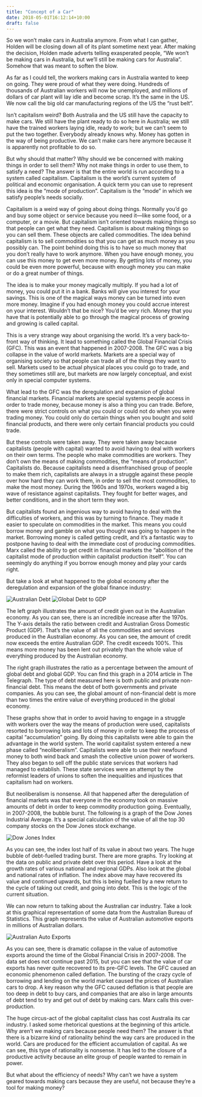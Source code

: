 ```yaml
---
title: "Concept of a Car"
date: 2018-05-01T16:12:14+10:00
draft: false
---
```


So we won’t make cars in Australia anymore. From what I can gather, Holden will be closing down all of its plant sometime next year. After making the decision, Holden made adverts telling exasperated people, “We won’t be making cars in Australia, but we’ll still be making cars for Australia”. Somehow that was meant to soften the blow.

As far as I could tell, the workers making cars in Australia wanted to keep on going. They were proud of what they were doing. Hundreds of thousands of Australian workers will now be unemployed, and millions of dollars of car plant will lay idle and become scrap. It’s the same in the US. We now call the big old car manufacturing regions of the US the “rust belt”.

Isn’t capitalism weird? Both Australia and the US still have the capacity to make cars. We still have the plant ready to do so here in Australia; we still have the trained workers laying idle, ready to work; but we can’t seem to put the two together. Everybody already knows why. Money has gotten in the way of being productive. We can’t make cars here anymore because it is apparently not profitable to do so.

But why should that matter? Why should we be concerned with making things in order to sell them? Why not make things in order to use them, to satisfy a need? The answer is that the entire world is run according to a system called capitalism. Capitalism is the world’s current system of political and economic organisation. A quick term you can use to represent this idea is the “mode of production”. Capitalism is the “mode” in which we satisfy people’s needs socially.

Capitalism is a weird way of going about doing things. Normally you’d go and buy some object or service because you need it—like some food, or a computer, or a movie. But capitalism isn’t oriented towards making things so that people can get what they need. Capitalism is about making things so you can sell them. These objects are called commodities. The idea behind capitalism is to sell commodities so that you can get as much money as you possibly can. The point behind doing this is to have so much money that you don’t really have to work anymore. When you have enough money, you can use this money to get even more money. By getting lots of money, you could be even more powerful, because with enough money you can make or do a great number of things.

The idea is to make your money magically multiply. If you had a lot of money, you could put it in a bank. Banks will give you interest for your savings. This is one of the magical ways money can be turned into even more money. Imagine if you had enough money you could accrue interest on your interest. Wouldn’t that be nice? You’d be very rich. Money that you have that is potentially able to go through the magical process of growing and growing is called capital.

This is a very strange way about organising the world. It’s a very back-to-front way of thinking. It lead to something called the Global Financial Crisis (GFC). This was an event that happened in 2007-2008. The GFC was a big collapse in the value of world markets. Markets are a special way of organising society so that people can trade all of the things they want to sell. Markets used to be actual physical places you could go to trade, and they sometimes still are, but markets are now largely conceptual, and exist only in special computer systems.

What lead to the GFC was the deregulation and expansion of global financial markets. Financial markets are special systems people access in order to trade money, because money is also a thing you can trade. Before, there were strict controls on what you could or could not do when you were trading money. You could only do certain things when you bought and sold financial products, and there were only certain financial products you could trade.

But these controls were taken away. They were taken away because capitalists (people with capital) wanted to avoid having to deal with workers on their own terms. The people who make commodities are workers. They don’t own the means of making commodities, the “means of production”. Capitalists do. Because capitalists need a disenfranchised group of people to make them rich, capitalists are always in a struggle against these people over how hard they can work them, in order to sell the most commodities, to make the most money. During the 1960s and 1970s, workers waged a big wave of resistance against capitalists. They fought for better wages, and better conditions, and in the short term they won.

But capitalists found an ingenious way to avoid having to deal with the difficulties of workers, and this was by turning to finance. They made it easier to speculate on commodities in the market. This means you could borrow money and gamble on what you thought was going to happen in the market. Borrowing money is called getting credit, and it’s a fantastic way to postpone having to deal with the immediate cost of producing commodities. Marx called the ability to get credit in financial markets the “abolition of the capitalist mode of production within capitalist production itself”. You can seemingly do anything if you borrow enough money and play your cards right.

But take a look at what happened to the global economy after the deregulation and expansion of the global finance industry: 

![Australian Debt](concept-of-a-car/australia-debt.png) ![Global Debt to GDP](concept-of-a-car/global-debt-to-gdp.jpeg)

The left graph illustrates the amount of credit given out in the Australian economy. As you can see, there is an incredible increase after the 1970s. The Y-axis details the ratio between credit and Australian Gross Domestic Product (GDP). That’s the value of all the commodities and services produced in the Australian economy. As you can see, the amount of credit now exceeds the entire Australian GDP. The credit exceeds 100%. This means more money has been lent out privately than the whole value of everything produced by the Australian economy.

The right graph illustrates the ratio as a percentage between the amount of global debt and global GDP. You can find this graph in a 2014 article in The Telegraph. The type of debt measured here is both public and private non-financial debt. This means the debt of both governments and private companies. As you can see, the global amount of non-financial debt is more than two times the entire value of everything produced in the global economy.

These graphs show that in order to avoid having to engage in a struggle with workers over the way the means of production were used, capitalists resorted to borrowing lots and lots of money in order to keep the process of capital “accumulation” going. By doing this capitalists were able to gain the advantage in the world system. The world capitalist system entered a new phase called “neoliberalism”. Capitalists were able to use their newfound money to both wind back and smash the collective union power of workers. They also began to sell off the public state services that workers had managed to establish. These state services were an attempt by the reformist leaders of unions to soften the inequalities and injustices that capitalism had on workers.

But neoliberalism is nonsense. All that happened after the deregulation of financial markets was that everyone in the economy took on massive amounts of debt in order to keep commodity production going. Eventually, in 2007-2008, the bubble burst. The following is a graph of the Dow Jones Industrial Average. It’s a special calculation of the value of all the top 30 company stocks on the Dow Jones stock exchange.

![Dow Jones Index](concept-of-a-car/dow-jones.index.png)

As you can see, the index lost half of its value in about two years. The huge bubble of debt-fuelled trading burst. There are more graphs. Try looking at the data on public and private debt over this period. Have a look at the growth rates of various national and regional GDPs. Also look at the global and national rates of inflation. The index above may have recovered its value and continued upwards, but this is being fuelled by a new return to the cycle of taking out credit, and going into debt. This is the logic of the current situation.

We can now return to talking about the Australian car industry. Take a look at this graphical representation of some data from the Australian Bureau of Statistics. This graph represents the value of Australian automotive exports in millions of Australian dollars. 

![Australian Auto Exports](concept-of-a-car/aus-auto-exports.png)

As you can see, there is dramatic collapse in the value of automotive exports around the time of the Global Financial Crisis in 2007-2008. The data set does not continue past 2015, but you can see that the value of car exports has never quite recovered to its pre-GFC levels. The GFC caused an economic phenomenon called deflation. The bursting of the crazy cycle of borrowing and lending on the world market caused the prices of Australian cars to drop. A key reason why the GFC caused deflation is that people are too deep in debt to buy cars, and companies that are also in large amounts of debt tend to try and get out of debt by making cars. Marx calls this over-production.

The huge circus-act of the global capitalist class has cost Australia its car industry. I asked some rhetorical questions at the beginning of this article. Why aren’t we making cars because people need them? The answer is that there is a bizarre kind of rationality behind the way cars are produced in the world. Cars are produced for the efficient accumulation of capital. As we can see, this type of rationality is nonsense. It has led to the closure of a productive activity because an elite group of people wanted to remain in power.

But what about the efficiency of needs? Why can’t we have a system geared towards making cars because they are useful, not because they’re a tool for making money?
